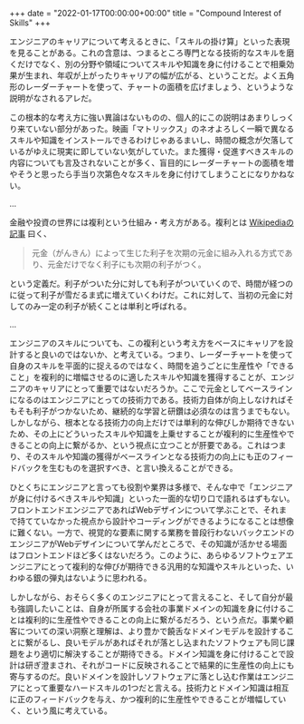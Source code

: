 +++
date = "2022-01-17T00:00:00+00:00"
title = "Compound Interest of Skills"
+++

エンジニアのキャリアについて考えるときに、「スキルの掛け算」といった表現を見ることがある。これの含意は、つまるところ専門となる技術的なスキルを磨くだけでなく、別の分野や領域についてスキルや知識を身に付けることで相乗効果が生まれ、年収が上がったりキャリアの幅が広がる、ということだ。よく五角形のレーダーチャートを使って、チャートの面積を広げましょう、というような説明がなされるアレだ。

この根本的な考え方に強い異論はないものの、個人的にこの説明はあまりしっくり来ていない部分があった。映画「マトリックス」のネオよろしく一瞬で異なるスキルや知識をインストールできるわけじゃあるまいし、時間の概念が欠落しているがゆえに現実に即していない気がしていた。また獲得・促進すべきスキルの内容についても言及されないことが多く、盲目的にレーダーチャートの面積を増やそうと思ったら手当り次第色々なスキルを身に付けてしまうことになりかねない。

...

金融や投資の世界には複利という仕組み・考え方がある。複利とは [Wikipediaの記事](https://ja.wikipedia.org/wiki/%E8%A4%87%E5%88%A9) 曰く、

> 元金（がんきん）によって生じた利子を次期の元金に組み入れる方式であり、元金だけでなく利子にも次期の利子がつく。

という定義だ。利子がついた分に対しても利子がついていくので、時間が経つのに従って利子が雪だるま式に増えていくわけだ。これに対して、当初の元金に対してのみ一定の利子が続くことは単利と呼ばれる。

...

エンジニアのスキルについても、この複利という考え方をベースにキャリアを設計すると良いのではないか、と考えている。つまり、レーダーチャートを使って自身のスキルを平面的に捉えるのではなく、時間を追うごとに生産性や「できること」を複利的に増幅させるのに適したスキルや知識を獲得することが、エンジニアのキャリアにとって重要ではないだろうか。ここで元金としてベースラインになるのはエンジニアにとっての技術力である。技術力自体が向上しなければそもそも利子がつかないため、継続的な学習と研鑽は必須なのは言うまでもない。しかしながら、根本となる技術力の向上だけでは単利的な伸びしか期待できないため、その上にどういったスキルや知識を上乗せすることが複利的に生産性やできることの向上に繋がるか、という視点に立つことが肝要である。これはつまり、そのスキルや知識の獲得がベースラインとなる技術力の向上にも正のフィードバックを生むものを選択すべき、と言い換えることができる。

ひとくちにエンジニアと言っても役割や業界は多様で、そんな中で「エンジニアが身に付けるべきスキルや知識」といった一面的な切り口で語れるはずもない。フロントエンドエンジニアであればWebデザインについて学ぶことで、それまで持てていなかった視点から設計やコーディングができるようになることは想像に難くない。一方で、視覚的な要素に関する業務を普段行わないバックエンドのエンジニアがWebデザインについて学んだところで、その知識が活かせる場面はフロントエンドほど多くはないだろう。このように、あらゆるソフトウェアエンジニアにとって複利的な伸びが期待できる汎用的な知識やスキルといった、いわゆる銀の弾丸はないように思われる。

しかしながら、おそらく多くのエンジニアにとって言えること、そして自分が最も強調したいことは、自身が所属する会社の事業ドメインの知識を身に付けることは複利的に生産性やできることの向上に繋がるだろう、という点だ。事業や顧客についての深い洞察と理解は、より豊かで饒舌なドメインモデルを設計することに繋がるし、良いモデルがあればそれが落とし込まれたソフトウェアも同じ課題をより適切に解決することが期待できる。ドメイン知識を身に付けることで設計は研ぎ澄まされ、それがコードに反映されることで結果的に生産性の向上にも寄与するのだ。良いドメインを設計しソフトウェアに落とし込む作業はエンジニアにとって重要なハードスキルの1つだと言える。技術力とドメイン知識は相互に正のフィードバックを与え、かつ複利的に生産性やできることが増幅していく、という風に考えている。
